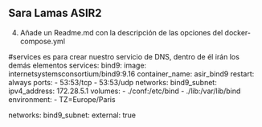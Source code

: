 
## Sara Lamas    ASIR2


4. Añade un Readme.md con la descripción de las opciones del docker-compose.yml

#services es para crear nuestro servicio de DNS, dentro de él irán los demás elementos
services:
  bind9:
    image: internetsystemsconsortium/bind9:9.16
    container_name: asir_bind9
    restart: always
    ports:
      - 53:53/tcp
      - 53:53/udp
    networks:
      bind9_subnet:
        ipv4_address: 172.28.5.1
    volumes:
      - ./conf:/etc/bind
      - ./lib:/var/lib/bind
    environment:
      - TZ=Europe/Paris

networks:
  bind9_subnet: 
    external: true

